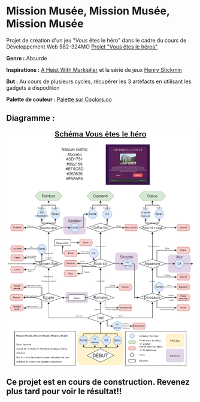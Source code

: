 # Mission Musée, Mission Musée, Mission Musée
Projet de création d'un jeu "Vous êtes le héro" dans le cadre du cours de Développement Web 582-324MO
[Projet "Vous êtes le héros"](https://smnarnold.com/projets/vous-etes-le-heros)

**Genre :** Absurde

**Inspirations :** [A Heist With Markiplier](https://www.youtube.com/watch?v=9TjfkXmwbTs&ab_channel=Markiplier) et la série de jeux [Henry Stickmin](https://www.innersloth.com/games/the-henry-stickmin-collection/)

**But :** Au cours de plusieurs cycles, récupérer les 3 artéfacts en utilisant les gadgets à dispodition

**Palette de couleur :** [Palette sur Coolors.co](https://coolors.co/3d1751-592155-ef5c5d-363636-fafafa)

## Diagramme : ## 

![Schema](/images/schema.drawio.png)

## Ce projet est en cours de construction. Revenez plus tard pour voir le résultat!! ##
